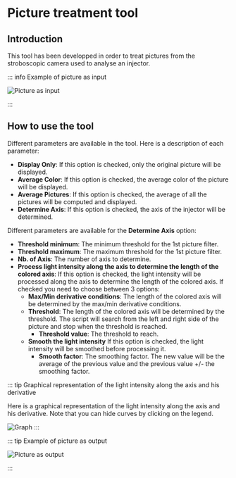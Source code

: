 # Picture treatment tool  <Badge type="tip" text="^1.0.0" />

## Introduction

This tool has been developped in order to treat pictures from the stroboscopic camera used to analyse an injector.

::: info Example of picture as input

![Picture as input](/picture-treatment/picture-as-input.jpg)

:::

## How to use the tool

Different parameters are available in the tool. Here is a description of each parameter:

- **Display Only**: If this option is checked, only the original picture will be displayed.
- **Average Color**: If this option is checked, the average color of the picture will be displayed.
- **Average Pictures**: If this option is checked, the average of all the pictures will be computed and displayed.
- **Determine Axis**: If this option is checked, the axis of the injector will be determined.

Different parameters are available for the **Determine Axis** option:

- **Threshold minimum**: The minimum threshold for the 1st picture filter.
- **Threshold maximum**: The maximum threshold for the 1st picture filter.
- **Nb. of Axis**: The number of axis to determine.
- **Process light intensity along the axis to determine the length of the colored axis**: If this option is checked, the light intensity will be processed along the axis to determine the length of the colored axis. If checked you need to choose between 3 options:
    - **Max/Min derivative conditions**: The length of the colored axis will be determined by the max/min derivative conditions.
    - **Threshold**: The length of the colored axis will be determined by the threshold. The script will search from the left and right side of the picture and stop when the threshold is reached.
        - **Threshold value**: The threshold to reach.
    - **Smooth the light intensity** If this option is checked, the light intensity will be smoothed before processing it.
        - **Smooth factor**: The smoothing factor. The new value will be the average of the previous value and the previous value +/- the smoothing factor.

::: tip Graphical representation of the light intensity along the axis and his derivative

Here is a graphical representation of the light intensity along the axis and his derivative. Note that you can hide curves by clicking on the legend.

![Graph](/picture-treatment/graph.png)
:::

::: tip Example of picture as output

![Picture as output](/picture-treatment/output.png)

:::